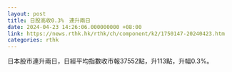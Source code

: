 ```yaml
---
layout: post
title: 日股高收0.3%　連升兩日
date: 2024-04-23 14:26:06.000000000 +08:00
link: https://news.rthk.hk/rthk/ch/component/k2/1750147-20240423.htm
categories: rthk
---
```


日本股市連升兩日，日經平均指數收市報37552點，升113點，升幅0.3%。
